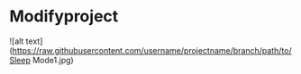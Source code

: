 # Modifyproject
![alt text](https://raw.githubusercontent.com/username/projectname/branch/path/to/Sleep Mode1.jpg)
